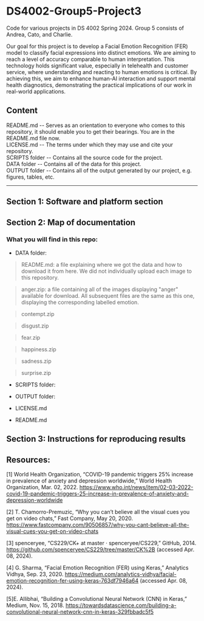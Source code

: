 # DS4002-Group5-Project3


Code for various projects in DS 4002 Spring 2024. Group 5 consists of Andrea, Cato, and Charlie.

Our goal for this project is to develop a Facial Emotion Recognition (FER) model to classify facial expressions into distinct emotions. We are aiming to reach a level of accuracy comparable to human interpretation. This technology holds significant value, especially in telehealth and customer service, where understanding and reacting to human emotions is critical. By achieving this, we aim to enhance human-AI interaction and support mental health diagnostics, demonstrating the practical implications of our work in real-world applications.

## Content 
README.md -- Serves as an orientation to everyone who comes to this repository, it should enable you to get their bearings. You are in the README.md file now.    
LICENSE.md -- The terms under which they may use and cite your repository.   
SCRIPTS folder -- Contains all the source code for the project.     
DATA folder -- Contains all of the data for this project.   
OUTPUT folder -- Contains all of the output generated by our project, e.g. figures, tables, etc.   

- - - -

## Section 1: Software and platform section



## Section 2: Map of documentation
### What you will find in this repo:
* DATA folder:

> README.md: a file explaining where we got the data and how to download it from here. We did not individually upload each image to this repository.

> anger.zip: a file containing all of the images displaying "anger" available for download. All subsequent files are the same as this one, displaying the corresponding labelled emotion.

> contempt.zip

> disgust.zip

> fear.zip

> happiness.zip

> sadness.zip

> surprise.zip
  
* SCRIPTS folder:
 
* OUTPUT folder:
* LICENSE.md
* README.md

## Section 3: Instructions for reproducing results

## Resources:

[1] World Health Organization, “COVID-19 pandemic triggers 25% increase in prevalence of anxiety and depression worldwide,” World Health Organization, Mar. 02, 2022. https://www.who.int/news/item/02-03-2022-covid-19-pandemic-triggers-25-increase-in-prevalence-of-anxiety-and-depression-worldwide

[2] T. Chamorro-Premuzic, “Why you can’t believe all the visual cues you get on video chats,” Fast Company, May 20, 2020. https://www.fastcompany.com/90506857/why-you-cant-believe-all-the-visual-cues-you-get-on-video-chats

[3] spenceryee, “CS229/CK+ at master · spenceryee/CS229,” GitHub, 2014. https://github.com/spenceryee/CS229/tree/master/CK%2B (accessed Apr. 08, 2024).

[4] G. Sharma, “Facial Emotion Recognition (FER) using Keras,” Analytics Vidhya, Sep. 23, 2020. https://medium.com/analytics-vidhya/facial-emotion-recognition-fer-using-keras-763df7946a64 (accessed Apr. 08, 2024).

[5]E. Allibhai, “Building a Convolutional Neural Network (CNN) in Keras,” Medium, Nov. 15, 2018. https://towardsdatascience.com/building-a-convolutional-neural-network-cnn-in-keras-329fbbadc5f5
